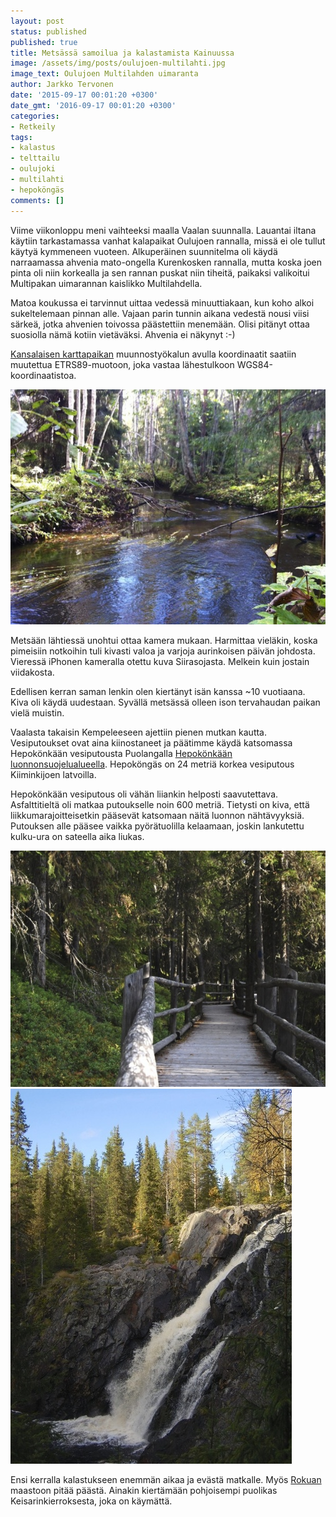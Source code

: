 ```yaml
---
layout: post
status: published
published: true
title: Metsässä samoilua ja kalastamista Kainuussa
image: /assets/img/posts/oulujoen-multilahti.jpg
image_text: Oulujoen Multilahden uimaranta
author: Jarkko Tervonen
date: '2015-09-17 00:01:20 +0300'
date_gmt: '2016-09-17 00:01:20 +0300'
categories:
- Retkeily
tags:
- kalastus
- telttailu
- oulujoki
- multilahti
- hepoköngäs
comments: []
---
```

Viime viikonloppu meni vaihteeksi maalla Vaalan suunnalla. Lauantai iltana käytiin tarkastamassa vanhat kalapaikat Oulujoen rannalla, missä ei ole tullut käytyä kymmeneen vuoteen. Alkuperäinen suunnitelma oli käydä narraamassa ahvenia mato-ongella Kurenkosken rannalla, mutta koska joen pinta oli niin korkealla ja sen rannan puskat niin tiheitä, paikaksi valikoitui Multipakan uimarannan kaislikko Multilahdella.

Matoa koukussa ei tarvinnut uittaa vedessä minuuttiakaan, kun koho alkoi sukeltelemaan pinnan alle. Vajaan parin tunnin aikana vedestä nousi viisi särkeä, jotka ahvenien toivossa päästettiin menemään. Olisi pitänyt ottaa suosiolla nämä kotiin vietäväksi. Ahvenia ei näkynyt :-)

[Kansalaisen karttapaikan](http://kansalaisen.karttapaikka.fi/) muunnostyökalun avulla koordinaatit saatiin muutettua ETRS89-muotoon, joka vastaa lähestulkoon WGS84-koordinaatistoa.

<amp-img src="/assets/img/posts/siirasoja.jpg" alt="Siirasoja" width="4" height="3" layout="responsive">
  <noscript><img src="/assets/img/posts/siirasoja.jpg" alt="Siirasoja" /></noscript>
</amp-img>

Metsään lähtiessä unohtui ottaa kamera mukaan. Harmittaa vieläkin, koska pimeisiin notkoihin tuli kivasti valoa ja varjoja aurinkoisen päivän johdosta. Vieressä iPhonen kameralla otettu kuva Siirasojasta. Melkein kuin jostain viidakosta.

Edellisen kerran saman lenkin olen kiertänyt isän kanssa ~10 vuotiaana. Kiva oli käydä uudestaan. Syvällä metsässä olleen ison tervahaudan paikan vielä muistin.

Vaalasta takaisin Kempeleeseen ajettiin pienen mutkan kautta. Vesiputoukset ovat aina kiinostaneet ja päätimme käydä katsomassa Hepokönkään vesiputousta Puolangalla [Hepokönkään luonnonsuojelualueella](http://www.luontoon.fi/hepokongas). Hepoköngäs on 24 metriä korkea vesiputous Kiiminkijoen latvoilla.

Hepokönkään vesiputous oli vähän liiankin helposti saavutettava. Asfalttitieltä oli matkaa putoukselle noin 600 metriä. Tietysti on kiva, että liikkumarajoitteisetkin pääsevät katsomaan näitä luonnon nähtävyyksiä. Putouksen alle pääsee vaikka pyörätuolilla kelaamaan, joskin lankutettu kulku-ura on sateella aika liukas.

<amp-img src="/assets/img/posts/hepokongas-polku.jpg" alt="Polku Hepokönkäälle" width="4" height="3" layout="responsive">
  <noscript><img src="/assets/img/posts/hepokongas-polku.jpg" alt="Polku Hepokönkäälle" /></noscript>
</amp-img>

<amp-img src="/assets/img/posts/hepokongas.jpg" alt="Hepoköngäs" width="4" height="3" layout="responsive">
  <noscript><img src="/assets/img/posts/hepokongas.jpg" alt="Hepoköngäs" /></noscript>
</amp-img>

Ensi kerralla kalastukseen enemmän aikaa ja evästä matkalle. Myös [Rokuan](http://www.luontoon.fi/retkikohteet/kansallispuistot/rokua/Sivut/Default.aspx) maastoon pitää päästä. Ainakin kiertämään pohjoisempi puolikas Keisarinkierroksesta, joka on käymättä.
